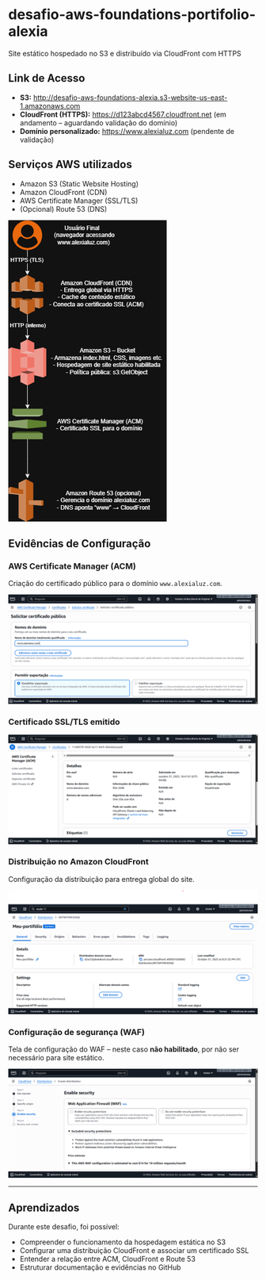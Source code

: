 # desafio-aws-foundations-portifolio-alexia
Site estático hospedado no S3 e distribuído via CloudFront com HTTPS

##  Link de Acesso
- **S3:** http://desafio-aws-foundations-alexia.s3-website-us-east-1.amazonaws.com  
- **CloudFront (HTTPS):** https://d123abcd4567.cloudfront.net  (em andamento – aguardando validação do domínio)
- **Domínio personalizado:** https://www.alexialuz.com  (pendente de validação)

##  Serviços AWS utilizados
- Amazon S3 (Static Website Hosting)
- Amazon CloudFront (CDN)
- AWS Certificate Manager (SSL/TLS)
- (Opcional) Route 53 (DNS)


![diagram](img/diagrama-s3-cloudFront.drawio.png)

##  Evidências de Configuração

###  AWS Certificate Manager (ACM)
Criação do certificado público para o domínio `www.alexialuz.com`.

![ACM](img/Certificate_Manager_ACM.png)



###  Certificado SSL/TLS emitido

![Certificado ACM](img/certificado_SSL_TLS_ACM.png)



###  Distribuição no Amazon CloudFront
Configuração da distribuição para entrega global do site.

![CloudFront](img/CloudFront.png)



###  Configuração de segurança (WAF)
Tela de configuração do WAF – neste caso **não habilitado**, por não ser necessário para site estático.

![WAF](img/WAF_AWS.png)

---

##  Aprendizados
Durante este desafio, foi possível:
- Compreender o funcionamento da hospedagem estática no S3  
- Configurar uma distribuição CloudFront e associar um certificado SSL  
- Entender a relação entre ACM, CloudFront e Route 53  
- Estruturar documentação e evidências no GitHub  




